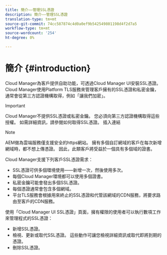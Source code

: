 ```yaml
---
title: 簡介——管理SSL憑證
description: 簡介——管理SSL憑證
translation-type: tm+mt
source-git-commit: 74cc587874c4d0a0ef9b542549801198d4f2d7a5
workflow-type: tm+mt
source-wordcount: '254'
ht-degree: 0%

---
```



# 簡介 {#introduction}

Cloud Manager為客戶提供自助功能，可透過Cloud Manager UI安裝SSL憑證。 Cloud Manager使用Platform TLS服務來管理客戶擁有的SSL憑證和私密金鑰，通常會從第三方認證機構取得，例如「讓我們加密」。

>[!IMPORTANT]
>Cloud Manager不提供SSL憑證或私密金鑰。 您必須向第三方認證機構取得這些授權。 如需詳細資訊，請參閱如何取得SSL憑證。 插入連結

>[!NOTE]
>AEM做為雲端服務僅支援安全的https網站。 擁有多個自訂網域的客戶在每次新增網域時，都不想上傳憑證。 因此，此類客戶將受益於一個具有多個域的證書。

Cloud Manager支援下列客戶SSL憑證需求：

* SSL憑證可供多個環境使用——新增一次，然後使用多次。
* 每個Cloud Manager環境都可以使用多個證書。
* 私密金鑰可能會發出多個SSL憑證。
* 每個憑證通常會包含多個網域。
* 平台TLS服務會根據用來終止的SSL憑證和代管該網域的CDN服務，將要求路由至客戶的CDN服務。

使用「Cloud Manager UI SSL憑證」頁面，擁有權限的使用者可以執行數項工作來管理程式的SSL憑證：

* 新增SSL憑證。
* 檢視、更新或取代SSL憑證。 這些動作可讓您檢視詳細資訊或取代即將到期的憑證。
* 刪除SSL憑證。